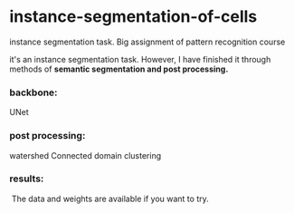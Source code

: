 # instance-segmentation-of-cells
instance segmentation task. Big assignment of pattern recognition course

it's an instance segmentation task. However, I have finished it through methods of **semantic segmentation and post processing.**

### backbone:
  UNet


### post processing:
  watershed
  Connected domain
  clustering

### results:
![]()
The data and weights are available if you want to try.
